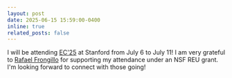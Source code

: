 ```yaml
---
layout: post
date: 2025-06-15 15:59:00-0400
inline: true
related_posts: false
---
```


I will be attending [EC'25](https://ec25.sigecom.org) at Stanford from July 6 to July 11! I am very grateful to [Rafael Frongillo](https://raf.prof) for supporting my attendance under an NSF REU grant. I'm looking forward to connect with those going!
